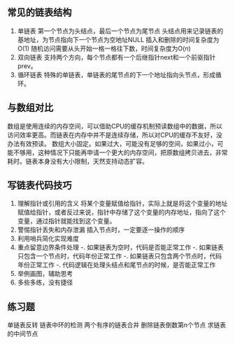 ## 常见的链表结构
1. 单链表
第一个节点为头结点，最后一个节点为尾节点
头结点用来记录链表的基地址，为节点指向下一个节点为空地址NULL
插入和删除的时间复杂度为O(1)
随机访问需要从头开始一格一格往下数，时间复杂度为O(n)
2. 双向链表
支持两个方向，每个节点都有一个后继指针next和一个前驱指针prev。
3. 循环链表
特殊的单链表，单链表的尾节点的下一个地址指向头节点，形成循环。
## 与数组对比
数组是使用连续的内存空间，可以借助CPU的缓存机制预读数组中的数据，所以访问效率更高。而链表在内存中并不是连续存储，所以对CPU的缓存不友好，没办法有效预读。
数组大小固定。如果过大，可能没有足够的空间，如果过小，可能不够用，这种情况下只能再申请一个更大的内存空间，把原数组拷贝进去，非常耗时。链表本身没有大小限制，天然支持动态扩容。
## 写链表代码技巧
1. 理解指针或引用的含义
    将某个变量赋值给指针，实际上就是将这个变量的地址赋值给指针，或者反过来说，指针中存储了这个变量的内存地址，指向了这个变量，通过指针就能找到这个变量。
2. 警惕指针丢失和内存泄漏
    插入节点时，一定要逐一操作的顺序
3. 利用哨兵简化实现难度
4. 重点留意边界条件处理
    -. 如果链表为空时，代码是否能正常工作
    -. 如果链表只包含一个节点时，代码年份正常工作
    -. 如果链表只包含两个节点时，代码年份正常工作
    -. 代码逻辑在处理头结点和尾节点的时候，是否能正常工作
5. 举例画图，辅助思考
6. 多些多练，没有捷径
## 练习题
单链表反转
链表中环的检测
两个有序的链表合并
删除链表倒数第n个节点
求链表的中间节点